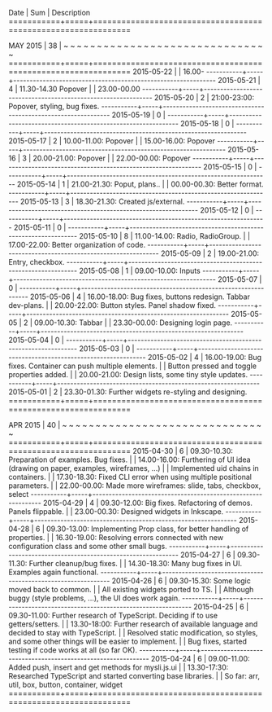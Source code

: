  Date      | Sum | Description
===========+=====+==============================================================


  MAY 2015 | 38  | ~ ~ ~ ~ ~ ~ ~ ~ ~ ~ ~ ~ ~ ~ ~ ~ ~ ~ ~ ~ ~ ~ ~ ~ ~ ~ ~ ~ ~ ~ ~
===========+=====+==============================================================
2015-05-22 |     | 16.00-
-----------+-----+--------------------------------------------------------------
2015-05-21 |  4  | 11.30-14.30 Popover
           |     | 23.00-00.00
-----------+-----+--------------------------------------------------------------
2015-05-20 |  2  | 21:00-23:00: Popover, styling, bug fixes.
-----------+-----+--------------------------------------------------------------
2015-05-19 |  0  |
-----------+-----+--------------------------------------------------------------
2015-05-18 |  0  |
-----------+-----+--------------------------------------------------------------
2015-05-17 |  2  | 10.00-11.00: Popover
           |     | 15.00-16.00: Popover
-----------+-----+--------------------------------------------------------------
2015-05-16 |  3  | 20.00-21.00: Popover
           |     | 22.00-00.00: Popover
-----------+-----+--------------------------------------------------------------
2015-05-15 |  0  |
-----------+-----+--------------------------------------------------------------
2015-05-14 |  1  | 21.00-21.30: Poput, plans..
           |     | 00.00-00.30: Better format.
-----------+-----+--------------------------------------------------------------
2015-05-13 |  3  | 18.30-21.30: Created js/external.
-----------+-----+--------------------------------------------------------------
2015-05-12 |  0  |
-----------+-----+--------------------------------------------------------------
2015-05-11 |  0  |
-----------+-----+--------------------------------------------------------------
2015-05-10 |  8  | 11.00-14.00: Radio, RadioGroup.
           |     | 17.00-22.00: Better organization of code.
-----------+-----+--------------------------------------------------------------
2015-05-09 |  2  | 19.00-21.00: Entry, checkbox.
-----------+-----+--------------------------------------------------------------
2015-05-08 |  1  | 09.00-10.00: Inputs
-----------+-----+--------------------------------------------------------------
2015-05-07 |  0  |
-----------+-----+--------------------------------------------------------------
2015-05-06 |  4  | 16.00-18.00: Bug fixes, buttons redesign. Tabbar dev-plans.
           |     | 20.00-22.00: Button styles. Panel shadow fixed.
-----------+-----+--------------------------------------------------------------
2015-05-05 |  2  | 09.00-10.30: Tabbar
           |     | 23.30-00.00: Designing login page.
-----------+-----+--------------------------------------------------------------
2015-05-04 |  0  |
-----------+-----+--------------------------------------------------------------
2015-05-03 |  0  |
-----------+-----+--------------------------------------------------------------
2015-05-02 |  4  | 16.00-19.00: Bug fixes. Container can push multiple elements.
           |     |              Button pressed and toggle properties added.
           |     | 20.00-21.00: Design lists, some tiny style updates.
-----------+-----+--------------------------------------------------------------
2015-05-01 |  2  | 23.30-01.30: Further widgets re-styling and designing.
===========+=====+==============================================================


  APR 2015 | 40  | ~ ~ ~ ~ ~ ~ ~ ~ ~ ~ ~ ~ ~ ~ ~ ~ ~ ~ ~ ~ ~ ~ ~ ~ ~ ~ ~ ~ ~ ~ ~
===========+=====+==============================================================
2015-04-30 |  6  | 09.30-10.30: Preparation of examples. Bug fixes.
           |     | 14.00-16.00: Furthering of UI idea (drawing on paper, examples, wireframes, ...)
           |     |              Implemented uid chains in containers.
           |     | 17.30-18.30: Fixed CLI error when using multiple positional parameters.
           |     | 22.00-00.00: Made more wireframes: slide, tabs, checkbox, select
-----------+-----+--------------------------------------------------------------
2015-04-29 |  4  | 09.30-12.00: Big fixes. Refactoring of demos. Panels flippable.
           |     | 23.00-00.30: Designed widgets in Inkscape.
-----------+-----+--------------------------------------------------------------
2015-04-28 |  6  | 09.30-13.00: Implementing Prop class, for better handling of properties.
           |     | 16.30-19.00: Resolving errors connected with new configuration class and some other small bugs.
-----------+-----+--------------------------------------------------------------
2015-04-27 |  6  | 09.30-11.30: Further cleanup/bug fixes.
           |     | 14.30-18.30: Many bug fixes in UI. Examples again functional.
-----------+-----+--------------------------------------------------------------
2015-04-26 |  6  | 09.30-15.30: Some logic moved back to common.
           |     |              All existing widgets ported to TS.
           |     |              Although buggy (style problems, ...), the UI does work again.
-----------+-----+--------------------------------------------------------------
2015-04-25 |  6  | 09.30-11.00: Further research of TypeScript. Deciding if to use getters/setters.
           |     | 13.30-18:00: Further research of available language and decided to stay with TypeScript.
           |     |              Resolved static modification, so styles, and some other things will be easier to implement.
           |     |              Bug fixes, started testing if code works at all (so far OK).
-----------+-----+--------------------------------------------------------------
2015-04-24 |  6  | 09.00-11.00: Added push, insert and get methods for mysli.js.ui
           |     | 13.30-17:30: Researched TypeScript and started converting base libraries.
           |     |              So far: arr, util, box, button, container, widget
===========+=====+==============================================================
